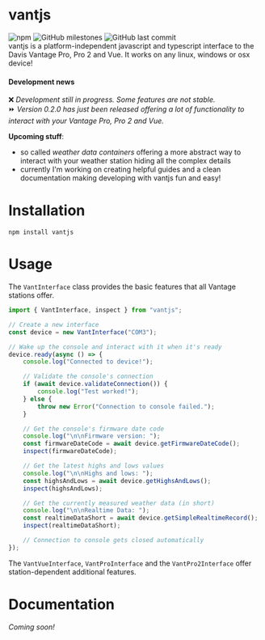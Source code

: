 # vantjs

![npm](https://img.shields.io/npm/v/vantjs) ![GitHub milestones](https://img.shields.io/github/milestones/all/harrydehix/vantjs) ![GitHub last commit](https://img.shields.io/github/last-commit/harrydehix/vantjs)<br>
vantjs is a platform-independent javascript and typescript interface to the Davis Vantage Pro, Pro 2 and Vue. It works on any linux, windows or osx device!

#### Development news

❌ _Development still in progress. Some features are not stable._ <br>
⏩ _Version 0.2.0 has just been released offering a lot of functionality to interact with your Vantage Pro, Pro 2 and Vue._

**Upcoming stuff**:

-   so called _weather data containers_ offering a more abstract way to interact with your weather station hiding
    all the complex details
-   currently I'm working on creating helpful guides and a clean documentation making developing with vantjs fun and easy!

# Installation

```
npm install vantjs
```

# Usage

The `VantInterface` class provides the basic features that all Vantage stations offer.

```typescript
import { VantInterface, inspect } from "vantjs";

// Create a new interface
const device = new VantInterface("COM3");

// Wake up the console and interact with it when it's ready
device.ready(async () => {
    console.log("Connected to device!");

    // Validate the console's connection
    if (await device.validateConnection()) {
        console.log("Test worked!");
    } else {
        throw new Error("Connection to console failed.");
    }

    // Get the console's firmware date code
    console.log("\n\nFirmware version: ");
    const firmwareDateCode = await device.getFirmwareDateCode();
    inspect(firmwareDateCode);

    // Get the latest highs and lows values
    console.log("\n\nHighs and lows: ");
    const highsAndLows = await device.getHighsAndLows();
    inspect(highsAndLows);

    // Get the currently measured weather data (in short)
    console.log("\n\nRealtime Data: ");
    const realtimeDataShort = await device.getSimpleRealtimeRecord();
    inspect(realtimeDataShort);

    // Connection to console gets closed automatically
});
```

The `VantVueInterface`, `VantProInterface` and the `VantPro2Interface` offer station-dependent additional features.

# Documentation

_Coming soon!_

